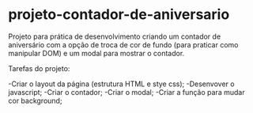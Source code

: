 # projeto-contador-de-aniversario
Projeto para prática de desenvolvimento criando um contador de aniversário com a opção de troca de cor de fundo (para praticar como manipular DOM) e um modal para mostrar o contador.

Tarefas do projeto:

-Criar o layout da página (estrutura HTML e stye css);
-Desenvover o javascript;
-Criar o contador;
-Criar o modal;
-Criar a função para mudar cor background;
